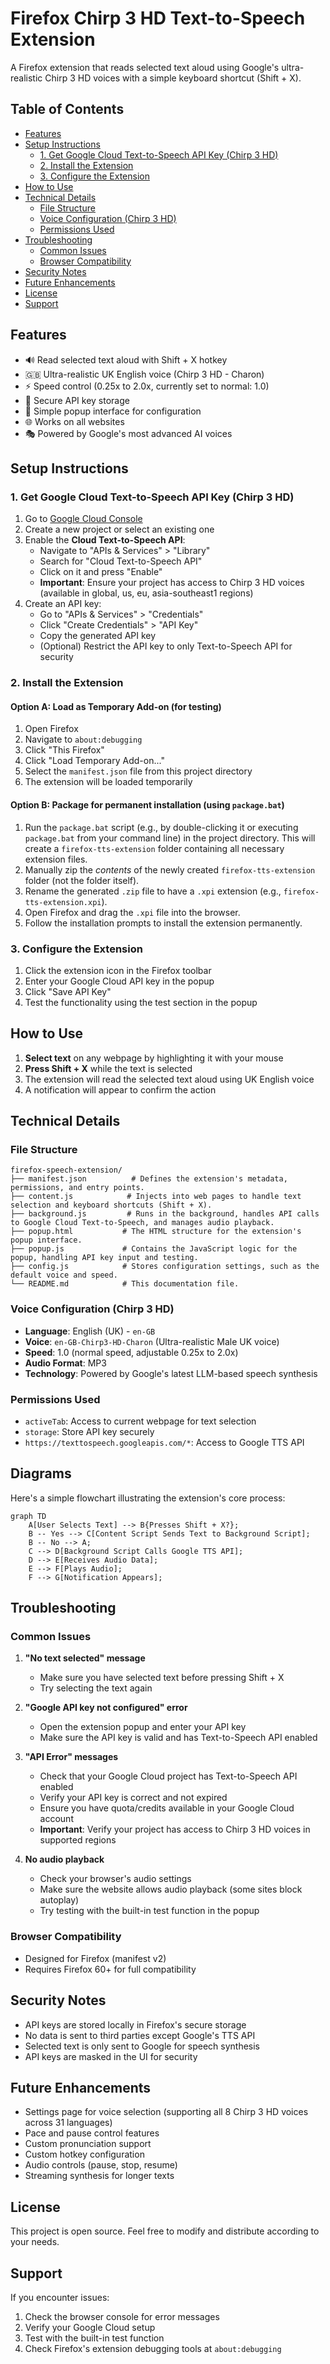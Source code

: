 # Firefox Chirp 3 HD Text-to-Speech Extension

A Firefox extension that reads selected text aloud using Google's ultra-realistic Chirp 3 HD voices with a simple keyboard shortcut (Shift + X).

## Table of Contents
- [Features](#features)
- [Setup Instructions](#setup-instructions)
  - [1. Get Google Cloud Text-to-Speech API Key (Chirp 3 HD)](#1-get-google-cloud-text-to-speech-api-key-chirp-3-hd)
  - [2. Install the Extension](#2-install-the-extension)
  - [3. Configure the Extension](#3-configure-the-extension)
- [How to Use](#how-to-use)
- [Technical Details](#technical-details)
  - [File Structure](#file-structure)
  - [Voice Configuration (Chirp 3 HD)](#voice-configuration-chirp-3-hd)
  - [Permissions Used](#permissions-used)
- [Troubleshooting](#troubleshooting)
  - [Common Issues](#common-issues)
  - [Browser Compatibility](#browser-compatibility)
- [Security Notes](#security-notes)
- [Future Enhancements](#future-enhancements)
- [License](#license)
- [Support](#support)

## Features

- 🔊 Read selected text aloud with Shift + X hotkey
- 🇬🇧 Ultra-realistic UK English voice (Chirp 3 HD - Charon)
- ⚡ Speed control (0.25x to 2.0x, currently set to normal: 1.0)
- 🔐 Secure API key storage
- 📱 Simple popup interface for configuration
- 🌐 Works on all websites
- 🎭 Powered by Google's most advanced AI voices

## Setup Instructions

### 1. Get Google Cloud Text-to-Speech API Key (Chirp 3 HD)

1. Go to [Google Cloud Console](https://console.cloud.google.com/)
2. Create a new project or select an existing one
3. Enable the **Cloud Text-to-Speech API**:
   - Navigate to "APIs & Services" > "Library"
   - Search for "Cloud Text-to-Speech API"
   - Click on it and press "Enable"
   - **Important**: Ensure your project has access to Chirp 3 HD voices (available in global, us, eu, asia-southeast1 regions)
4. Create an API key:
   - Go to "APIs & Services" > "Credentials"
   - Click "Create Credentials" > "API Key"
   - Copy the generated API key
   - (Optional) Restrict the API key to only Text-to-Speech API for security

### 2. Install the Extension

#### Option A: Load as Temporary Add-on (for testing)
1. Open Firefox
2. Navigate to `about:debugging`
3. Click "This Firefox"
4. Click "Load Temporary Add-on..."
5. Select the `manifest.json` file from this project directory
6. The extension will be loaded temporarily

#### Option B: Package for permanent installation (using `package.bat`)
1. Run the `package.bat` script (e.g., by double-clicking it or executing `package.bat` from your command line) in the project directory. This will create a `firefox-tts-extension` folder containing all necessary extension files.
2. Manually zip the *contents* of the newly created `firefox-tts-extension` folder (not the folder itself).
3. Rename the generated `.zip` file to have a `.xpi` extension (e.g., `firefox-tts-extension.xpi`).
4. Open Firefox and drag the `.xpi` file into the browser.
5. Follow the installation prompts to install the extension permanently.

### 3. Configure the Extension

1. Click the extension icon in the Firefox toolbar
2. Enter your Google Cloud API key in the popup
3. Click "Save API Key"
4. Test the functionality using the test section in the popup

## How to Use

1. **Select text** on any webpage by highlighting it with your mouse
2. **Press Shift + X** while the text is selected
3. The extension will read the selected text aloud using UK English voice
4. A notification will appear to confirm the action

## Technical Details

### File Structure
```
firefox-speech-extension/
├── manifest.json          # Defines the extension's metadata, permissions, and entry points.
├── content.js            # Injects into web pages to handle text selection and keyboard shortcuts (Shift + X).
├── background.js         # Runs in the background, handles API calls to Google Cloud Text-to-Speech, and manages audio playback.
├── popup.html           # The HTML structure for the extension's popup interface.
├── popup.js             # Contains the JavaScript logic for the popup, handling API key input and testing.
├── config.js            # Stores configuration settings, such as the default voice and speed.
└── README.md            # This documentation file.
```

### Voice Configuration (Chirp 3 HD)
- **Language**: English (UK) - `en-GB`
- **Voice**: `en-GB-Chirp3-HD-Charon` (Ultra-realistic Male UK voice)
- **Speed**: 1.0 (normal speed, adjustable 0.25x to 2.0x)
- **Audio Format**: MP3
- **Technology**: Powered by Google's latest LLM-based speech synthesis

### Permissions Used
- `activeTab`: Access to current webpage for text selection
- `storage`: Store API key securely
- `https://texttospeech.googleapis.com/*`: Access to Google TTS API

## Diagrams

Here's a simple flowchart illustrating the extension's core process:

```mermaid
graph TD
    A[User Selects Text] --> B{Presses Shift + X?};
    B -- Yes --> C[Content Script Sends Text to Background Script];
    B -- No --> A;
    C --> D[Background Script Calls Google TTS API];
    D --> E[Receives Audio Data];
    E --> F[Plays Audio];
    F --> G[Notification Appears];
```

## Troubleshooting

### Common Issues

1. **"No text selected" message**
   - Make sure you have selected text before pressing Shift + X
   - Try selecting the text again

2. **"Google API key not configured" error**
   - Open the extension popup and enter your API key
   - Make sure the API key is valid and has Text-to-Speech API enabled

3. **"API Error" messages**
   - Check that your Google Cloud project has Text-to-Speech API enabled
   - Verify your API key is correct and not expired
   - Ensure you have quota/credits available in your Google Cloud account
   - **Important**: Verify your project has access to Chirp 3 HD voices in supported regions

4. **No audio playback**
   - Check your browser's audio settings
   - Make sure the website allows audio playback (some sites block autoplay)
   - Try testing with the built-in test function in the popup

### Browser Compatibility
- Designed for Firefox (manifest v2)
- Requires Firefox 60+ for full compatibility

## Security Notes

- API keys are stored locally in Firefox's secure storage
- No data is sent to third parties except Google's TTS API
- Selected text is only sent to Google for speech synthesis
- API keys are masked in the UI for security

## Future Enhancements

- Settings page for voice selection (supporting all 8 Chirp 3 HD voices across 31 languages)
- Pace and pause control features
- Custom pronunciation support
- Custom hotkey configuration
- Audio controls (pause, stop, resume)
- Streaming synthesis for longer texts

## License

This project is open source. Feel free to modify and distribute according to your needs.

## Support

If you encounter issues:
1. Check the browser console for error messages
2. Verify your Google Cloud setup
3. Test with the built-in test function
4. Check Firefox's extension debugging tools at `about:debugging`